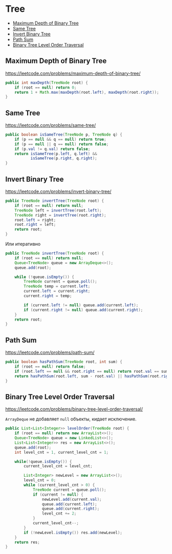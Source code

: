 # Tree

+ [Maximum Depth of Binary Tree](#maximum-depth-of-binary-tree)
+ [Same Tree](#same-tree)
+ [Invert Binary Tree](#invert-binary-tree)
+ [Path Sum](#path-sum)
+ [Binary Tree Level Order Traversal](#binary-tree-level-order-traversal)

## Maximum Depth of Binary Tree

https://leetcode.com/problems/maximum-depth-of-binary-tree/

```java
public int maxDepth(TreeNode root) {
    if (root == null) return 0;
    return 1 + Math.max(maxDepth(root.left), maxDepth(root.right));
}
```

## Same Tree

https://leetcode.com/problems/same-tree/

```java
public boolean isSameTree(TreeNode p, TreeNode q) {
    if (p == null && q == null) return true;
    if (p == null || q == null) return false;
    if (p.val != q.val) return false;
    return isSameTree(p.left, q.left) &&
           isSameTree(p.right, q.right);
}
```

## Invert Binary Tree

https://leetcode.com/problems/invert-binary-tree/

```java
public TreeNode invertTree(TreeNode root) {
    if (root == null) return null;
    TreeNode left = invertTree(root.left);
    TreeNode right = invertTree(root.right);
    root.left = right;
    root.right = left;
    return root;
}
```

Или итеративно

```java
public TreeNode invertTree(TreeNode root) {
    if (root == null) return null;
    Queue<TreeNode> queue = new ArrayDeque<>();
    queue.add(root);

    while (!queue.isEmpty()) {
        TreeNode current = queue.poll();
        TreeNode temp = current.left;
        current.left = current.right;
        current.right = temp;

        if (current.left != null) queue.add(current.left);
        if (current.right != null) queue.add(current.right);
    }
    return root;
}
```

## Path Sum

https://leetcode.com/problems/path-sum/

```java
public boolean hasPathSum(TreeNode root, int sum) {
    if (root == null) return false;
    if (root.left == null && root.right == null) return root.val == sum; 
    return hasPathSum(root.left, sum - root.val) || hasPathSum(root.right, sum - root.val);
}
```

## Binary Tree Level Order Traversal

https://leetcode.com/problems/binary-tree-level-order-traversal/

`ArrayDeque` не добавляет `null` объекты, кидает исключение.

```java
public List<List<Integer>> levelOrder(TreeNode root) {
    if (root == null) return new ArrayList<>();
    Queue<TreeNode> queue = new LinkedList<>();
    List<List<Integer>> res = new ArrayList<>();
    queue.add(root);
    int level_cnt = 1, current_level_cnt = 1;

    while(!queue.isEmpty()) {
        current_level_cnt = level_cnt;

        List<Integer> newLevel = new ArrayList<>();
        level_cnt = 0;
        while (current_level_cnt > 0) {
            TreeNode current = queue.poll();
            if (current != null) {
                newLevel.add(current.val);
                queue.add(current.left);
                queue.add(current.right);
                level_cnt += 2;
            }
            current_level_cnt--;
        }
        if (!newLevel.isEmpty()) res.add(newLevel);
    }
    return res;
}
```

